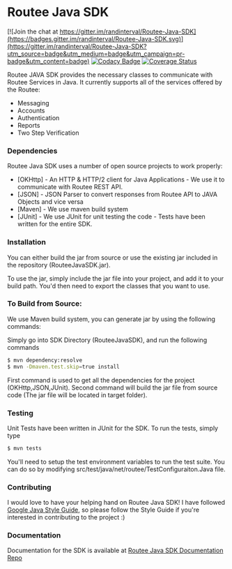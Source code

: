 # Routee Java SDK      

[![Join the chat at https://gitter.im/randinterval/Routee-Java-SDK](https://badges.gitter.im/randinterval/Routee-Java-SDK.svg)](https://gitter.im/randinterval/Routee-Java-SDK?utm_source=badge&utm_medium=badge&utm_campaign=pr-badge&utm_content=badge) [![Codacy Badge](https://api.codacy.com/project/badge/Grade/f722206bcb70415198f40964277a0184)](https://www.codacy.com/app/randinterval/Routee-Java-SDK?utm_source=github.com&amp;utm_medium=referral&amp;utm_content=randinterval/Routee-Java-SDK&amp;utm_campaign=Badge_Grade) [![Coverage Status](https://coveralls.io/repos/github/randinterval/Routee-Java-SDK/badge.svg?branch=master)](https://coveralls.io/github/randinterval/Routee-Java-SDK?branch=master)

Routee JAVA SDK provides the necessary classes to communicate with Routee Services in Java. It currently supports all of the services offered by the Routee:

  - Messaging
  - Accounts
  - Authentication
  - Reports
  - Two Step Verification

### Dependencies

Routee Java SDK uses a number of open source projects to work properly:

* [OKHttp] - An HTTP & HTTP/2 client for Java Applications - We use it to communicate with Routee REST API.
* [JSON] - JSON Parser to convert responses from Routee API to JAVA Objects and vice versa
* [Maven] - We use maven build system 
* [JUnit] - We use JUnit for unit testing the code - Tests have been written for the entire SDK.

### Installation

You can either build the jar from source or use the existing jar included in the repository  (RouteeJavaSDK.jar). 

To use the jar, simply include the jar file into your project, and add it to your build path. You'd then need to export the classes that you want to use.

### To Build from Source:

We use Maven build system, you can generate jar by using the following commands:

Simply go into SDK Directory (RouteeJavaSDK), and run the following commands

```sh
$ mvn dependency:resolve
$ mvn -Dmaven.test.skip=true install
```
First command is used to get all the dependencies for the project (OKHttp,JSON,JUnit). Second command will build the jar file from source code (The jar file will be located in target folder).

### Testing

Unit Tests have been written in JUnit for the SDK. To run the tests, simply type
```sh
$ mvn tests
```

You'll need to setup the test environment variables to run the test suite. You can do so by modifying src/test/java/net/routee/TestConfiguraiton.Java file.


### Contributing

I would love to have your helping hand on Routee Java SDK! I have followed [Google Java Style Guide](https://google.github.io/styleguide/javaguide.html), so please follow the Style Guide if you're interested in contributing to the project :)

### Documentation

Documentation for the SDK is available at [Routee Java SDK Documentation Repo](https://github.com/randinterval/Routee-Java-SDK-Docs)
